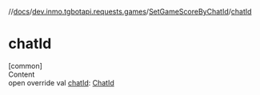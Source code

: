 //[docs](../../../index.md)/[dev.inmo.tgbotapi.requests.games](../index.md)/[SetGameScoreByChatId](index.md)/[chatId](chat-id.md)



# chatId  
[common]  
Content  
open override val [chatId](chat-id.md): [ChatId](../../dev.inmo.tgbotapi.types/-chat-id/index.md)  



